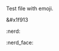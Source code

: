 Test file with emoji.

&#x1f913

:nerd:

<table>
  <tr>
    </td> :nerd_face:</td>
  </tr>
</table>
